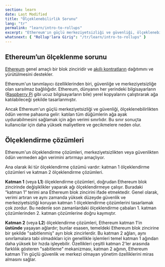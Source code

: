 ```yaml
---
section: learn
date: Last Modified
title: "Ölçeklenebilirlik Sorunu"
lang: "tr"
permalink: "learn/intro-to-rollups"
excerpt: "Ethereum'ın güçlü merkeziyetsizliği ve güvenliği, ölçeklenebilirliğini feda etmesiyle sağlanır: Katılan tüm düğümlerin ağa ayak uydurabilmesini sağlamak için ağın işlem kapasitesi sınırlıdır. Bu sınır sonuçta kullanıcılar için daha yüksek maliyetlere ve gecikmelere neden olur."
whatsnext: { "Rollup'lara Giriş": "/tr/learn/intro-to-rollups" }
---
```


## Ethereum’un ölçeklenme sorunu

[Ethereum](https://ethereum.org/en/developers/docs/intro-to-ethereum/#what-is-ethereum) genel amaçlı bir blok zinciridir ve [akıllı kontratların](https://ethereum.org/en/developers/docs/intro-to-ethereum/#what-are-smart-contracts) dağıtımını ve yürütülmesini destekler.

Ethereum'un tanımlayıcı özelliklerinden biri, güvenliğe ve merkeziyetsizliğe olan sarsılmaz bağlılığıdır. Ethereum, dünyanın her yerindeki bilgisayarların ([Raspberry Pi](https://ethereum-on-arm-documentation.readthedocs.io/) gibi ucuz bilgisayarların bile) yerel kopyalarını çalıştırarak ağa katılabileceği şekilde tasarlanmıştır.

Ancak Ethereum'un güçlü merkeziyetsizliği ve güvenliği, ölçeklenebilirlikten ödün verme pahasına gelir: katılan tüm düğümlerin ağa ayak uydurabilmesini sağlamak için ağın verimi sınırlıdır. Bu sınır sonuçta kullanıcılar için daha yüksek maliyetlere ve gecikmelere neden olur.

## Ölçeklendirme çözümleri

Ethereum'un ölçeklendirme çözümleri, merkeziyetsizlikten veya güvenlikten ödün vermeden ağın verimini artırmayı amaçlıyor.

Ana olarak iki tür ölçeklendirme çözümü vardır: katman 1 ölçeklendirme çözümleri ve katman 2 ölçeklendirme çözümleri.

**Katman 1** (veya **L1**) ölçeklendirme çözümleri, doğrudan Ethereum blok zincirinde değişiklikler yaparak ağı ölçeklendirmeye çalışır. Buradaki “katman 1” terimi ana Ethereum blok zincirini ifade etmektedir. Genel olarak, verimi artıran ve aynı zamanda yüksek düzeyde güvenlik ve merkeziyetsizliği koruyan katman 1 ölçeklendirme çözümlerini tasarlamak çok zordur. Bu nedenle son zamanlardaki ölçeklendirme çabaları 1. katman çözümlerinden 2. katman çözümlerine doğru kaymıştır.

**Katman 2** (veya **L2**) ölçeklendirme çözümleri, Ethereum katman 1'in **üstünde** yaşayan ağlardır; bunlar esasen, temeldeki Ethereum blok zincirine bir şekilde "sabitlenmiş" ayrı blok zincirlerdir. Bu katman 2 ağları, aynı sınırlamalara tabi olmadıkları için genellikle işlemleri temel katman 1 ağından daha yüksek bir hızda işleyebilir. Özellikleri çeşitli katman 2'ler arasında farklılık gösteren "sabitleme" mekanizması, katman 2 ağının, Ethereum katman 1'in güçlü güvenlik ve merkezi olmayan yönetim özelliklerini miras almasını sağlar.
